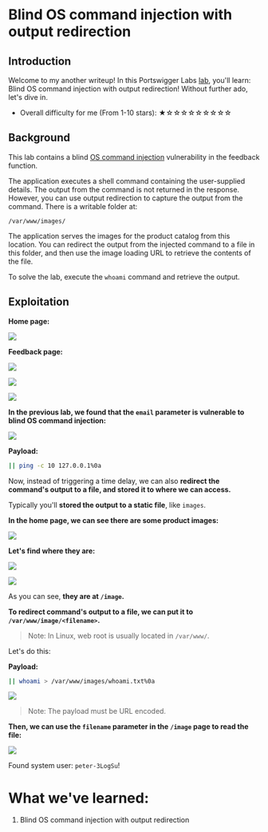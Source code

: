 # Blind OS command injection with output redirection

## Introduction

Welcome to my another writeup! In this Portswigger Labs [lab](https://portswigger.net/web-security/os-command-injection/lab-blind-output-redirection), you'll learn: Blind OS command injection with output redirection! Without further ado, let's dive in.

- Overall difficulty for me (From 1-10 stars): ★☆☆☆☆☆☆☆☆☆

## Background

This lab contains a blind [OS command injection](https://portswigger.net/web-security/os-command-injection) vulnerability in the feedback function.

The application executes a shell command containing the user-supplied details. The output from the command is not returned in the response. However, you can use output redirection to capture the output from the command. There is a writable folder at:

`/var/www/images/`

The application serves the images for the product catalog from this location. You can redirect the output from the injected command to a file in this folder, and then use the image loading URL to retrieve the contents of the file.

To solve the lab, execute the `whoami` command and retrieve the output.

## Exploitation

**Home page:**

![](https://github.com/siunam321/CTF-Writeups/blob/main/Portswigger-Labs/OS-Command-Injection/OSCI-3/images/Pasted%20image%2020221222231928.png)

**Feedback page:**

![](https://github.com/siunam321/CTF-Writeups/blob/main/Portswigger-Labs/OS-Command-Injection/OSCI-3/images/Pasted%20image%2020221222231939.png)

![](https://github.com/siunam321/CTF-Writeups/blob/main/Portswigger-Labs/OS-Command-Injection/OSCI-3/images/Pasted%20image%2020221222232044.png)

![](https://github.com/siunam321/CTF-Writeups/blob/main/Portswigger-Labs/OS-Command-Injection/OSCI-3/images/Pasted%20image%2020221222232055.png)

**In the previous lab, we found that the `email` parameter is vulnerable to blind OS command injection:**

![](https://github.com/siunam321/CTF-Writeups/blob/main/Portswigger-Labs/OS-Command-Injection/OSCI-3/images/Pasted%20image%2020221222232307.png)

**Payload:**
```sh
|| ping -c 10 127.0.0.1%0a
```

Now, instead of triggering a time delay, we can also **redirect the command's output to a file, and stored it to where we can access.**

Typically you'll **stored the output to a static file**, like `images`.

**In the home page, we can see there are some product images:**

![](https://github.com/siunam321/CTF-Writeups/blob/main/Portswigger-Labs/OS-Command-Injection/OSCI-3/images/Pasted%20image%2020221222233048.png)

**Let's find where they are:**

![](https://github.com/siunam321/CTF-Writeups/blob/main/Portswigger-Labs/OS-Command-Injection/OSCI-3/images/Pasted%20image%2020221222233115.png)

![](https://github.com/siunam321/CTF-Writeups/blob/main/Portswigger-Labs/OS-Command-Injection/OSCI-3/images/Pasted%20image%2020221222233133.png)

As you can see, **they are at `/image`.**

**To redirect command's output to a file, we can put it to `/var/www/image/<filename>`.**

> Note: In Linux, web root is usually located in `/var/www/`.

Let's do this:

**Payload:**
```sh
|| whoami > /var/www/images/whoami.txt%0a
```

![](https://github.com/siunam321/CTF-Writeups/blob/main/Portswigger-Labs/OS-Command-Injection/OSCI-3/images/Pasted%20image%2020221222233358.png)

> Note: The payload must be URL encoded.

**Then, we can use the `filename` parameter in the `/image` page to read the file:**

![](https://github.com/siunam321/CTF-Writeups/blob/main/Portswigger-Labs/OS-Command-Injection/OSCI-3/images/Pasted%20image%2020221222233451.png)

Found system user: `peter-3LogSu`!

# What we've learned:

1. Blind OS command injection with output redirection